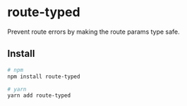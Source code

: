 # route-typed

Prevent route errors by making the route params type safe.

## Install

```sh
# npm
npm install route-typed

# yarn
yarn add route-typed
```
